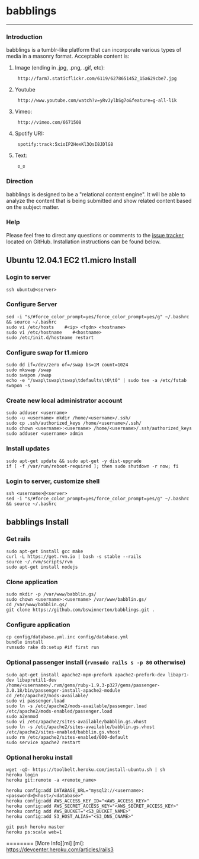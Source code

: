 # babblings
---------

### Introduction ###

babblings is a tumblr-like platform that can incorporate various types of media in a masonry format. Acceptable content is:

1. Image (ending in .jpg, .png, .gif, etc):

        http://farm7.staticflickr.com/6119/6278651452_15a629cbe7.jpg

2. Youtube

        http://www.youtube.com/watch?v=yRvJylbSg7o&feature=g-all-lik

3. Vimeo:

        http://vimeo.com/6671508

4. Spotify URI:

        spotify:track:5xioIP2HexKl3QsI8JDlG8

5. Text:

        ಠ_ಠ

### Direction ###

babblings is designed to be a "relational content engine". It will be able to analyze the content that is being submitted and show related content based on the subject matter.

### Help ###

Please feel free to direct any questions or comments to the [issue tracker], located on GitHub. Installation instructions can be found below.

  [issue tracker]: https://github.com/bswinnerton/babblings/issues


Ubuntu 12.04.1 EC2 t1.micro Install
--------

### Login to server ###
    ssh ubuntu@<server>

### Configure Server ###
    sed -i "s/#force_color_prompt=yes/force_color_prompt=yes/g" ~/.bashrc && source ~/.bashrc
    sudo vi /etc/hosts    #<ip> <fqdn> <hostname>
    sudo vi /etc/hostname    #<hostname>
    sudo /etc/init.d/hostname restart

### Configure swap for t1.micro ###
    sudo dd if=/dev/zero of=/swap bs=1M count=1024
    sudo mkswap /swap
    sudo swapon /swap
    echo -e "/swap\tswap\tswap\tdefaults\t0\t0" | sudo tee -a /etc/fstab
    swapon -s

### Create new local administrator account ###
    sudo adduser <username>
    sudo -u <username> mkdir /home/<username>/.ssh/
    sudo cp .ssh/authorized_keys /home/<username>/.ssh/
    sudo chown <username>:<username> /home/<username>/.ssh/authorized_keys
    sudo adduser <username> admin

### Install updates ###
    sudo apt-get update && sudo apt-get -y dist-upgrade
    if [ -f /var/run/reboot-required ]; then sudo shutdown -r now; fi

### Login to server, customize shell ###
    ssh <username>@<server>
    sed -i "s/#force_color_prompt=yes/force_color_prompt=yes/g" ~/.bashrc && source ~/.bashrc



babblings Install
--------

### Get rails ###
    sudo apt-get install gcc make
    curl -L https://get.rvm.io | bash -s stable --rails
    source ~/.rvm/scripts/rvm
    sudo apt-get install nodejs

### Clone application ###
    sudo mkdir -p /var/www/babblin.gs/
    sudo chown <username>:<username> /var/www/babblin.gs/
    cd /var/www/babblin.gs/
    git clone https://github.com/bswinnerton/babblings.git .

### Configure application ###
    cp config/database.yml.inc config/database.yml
    bundle install
    rvmsudo rake db:setup #if first run

### Optional passenger install (`rvmsudo rails s -p 80` otherwise) ###
    sudo apt-get install apache2-mpm-prefork apache2-prefork-dev libapr1-dev libaprutil1-dev
    /home/<username>/.rvm/gems/ruby-1.9.3-p327/gems/passenger-3.0.18/bin/passenger-install-apache2-module
    cd /etc/apache2/mods-available/
    sudo vi passenger.load
    sudo ln -s /etc/apache2/mods-available/passenger.load /etc/apache2/mods-enabled/passenger.load
    sudo a2enmod
    sudo vi /etc/apache2/sites-available/babblin.gs.vhost
    sudo ln -s /etc/apache2/sites-available/babblin.gs.vhost /etc/apache2/sites-enabled/babblin.gs.vhost
    sudo rm /etc/apache2/sites-enabled/000-default
    sudo service apache2 restart

### Optional heroku install ###
    wget -qO- https://toolbelt.heroku.com/install-ubuntu.sh | sh
    heroku login
    heroku git:remote -a <remote_name>

    heroku config:add DATABASE_URL="mysql2://<username>:<password>@<host>/<database>"
    heroku config:add AWS_ACCESS_KEY_ID="<AWS_ACCESS_KEY>"
    heroku config:add AWS_SECRET_ACCESS_KEY="<AWS_SECRET_ACCESS_KEY>"
    heroku config add AWS_BUCKET="<S3_BUCKET_NAME>"
    heroku config:add S3_HOST_ALIAS="<S3_DNS_CNAME>"

    git push heroku master
    heroku ps:scale web=1

========
[More Info][mi]
[mi]: https://devcenter.heroku.com/articles/rails3
